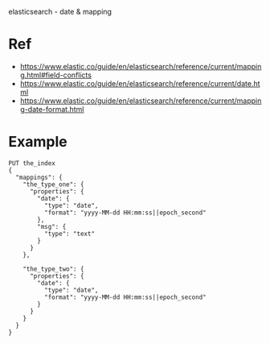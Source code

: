 elasticsearch - date & mapping

# Ref

- https://www.elastic.co/guide/en/elasticsearch/reference/current/mapping.html#field-conflicts
- https://www.elastic.co/guide/en/elasticsearch/reference/current/date.html
- https://www.elastic.co/guide/en/elasticsearch/reference/current/mapping-date-format.html

# Example

    PUT the_index
    {
      "mappings": {
        "the_type_one": {
          "properties": {
            "date": {
              "type": "date",
              "format": "yyyy-MM-dd HH:mm:ss||epoch_second"
            },
            "msg": {
              "type": "text"
            }
          }
        },
        
        "the_type_two": {
          "properties": {
            "date": {
              "type": "date",
              "format": "yyyy-MM-dd HH:mm:ss||epoch_second"
            }
          }
        }
      }
    }
